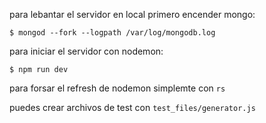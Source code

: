 
para lebantar el servidor en local primero encender mongo:
```
$ mongod --fork --logpath /var/log/mongodb.log
```

para iniciar el servidor con nodemon:
```
$ npm run dev
```

para forsar el refresh de nodemon simplemte con `rs`






puedes crear archivos de test con `test_files/generator.js`
